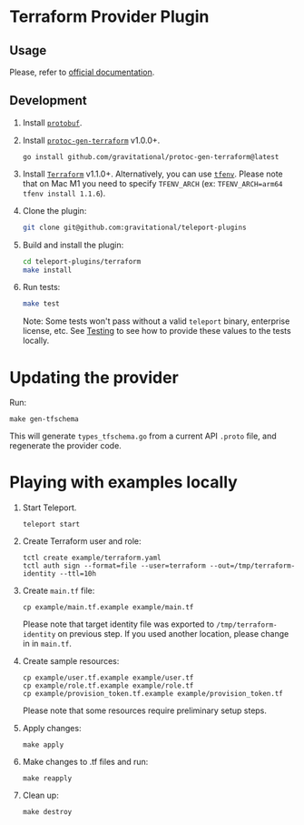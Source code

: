 # Terraform Provider Plugin

## Usage

Please, refer to [official documentation](https://goteleport.com/docs/setup/guides/terraform-provider/).

## Development

1. Install [`protobuf`](https://grpc.io/docs/protoc-installation/).
2. Install [`protoc-gen-terraform`](https://github.com/gravitational/protoc-gen-terraform) v1.0.0+.

    ```go install github.com/gravitational/protoc-gen-terraform@latest```

3. Install [`Terraform`](https://learn.hashicorp.com/tutorials/terraform/install-cli) v1.1.0+. Alternatively, you can use [`tfenv`](https://github.com/tfutils/tfenv). Please note that on Mac M1 you need to specify `TFENV_ARCH` (ex: `TFENV_ARCH=arm64 tfenv install 1.1.6`).

4. Clone the plugin:

    ```bash
    git clone git@github.com:gravitational/teleport-plugins
    ```

5. Build and install the plugin:

    ```bash
    cd teleport-plugins/terraform
    make install
    ```

6. Run tests:

    ```bash
    make test
    ```

    Note: Some tests won't pass without a valid `teleport` binary, enterprise license, etc. 
    See [Testing](../TESTING.md) to see how to provide these values to the tests locally.

# Updating the provider

Run:

```
make gen-tfschema
```

This will generate `types_tfschema.go` from a current API `.proto` file, and regenerate the provider code.

# Playing with examples locally

1. Start Teleport.

    ```
    teleport start
    ```

1. Create Terraform user and role:

    ```
    tctl create example/terraform.yaml
    tctl auth sign --format=file --user=terraform --out=/tmp/terraform-identity --ttl=10h
    ```

1. Create `main.tf` file:

    ```
    cp example/main.tf.example example/main.tf
    ```

    Please note that target identity file was exported to `/tmp/terraform-identity` on previous step. If you used another location, please change in in `main.tf`.

1. Create sample resources:

    ```
    cp example/user.tf.example example/user.tf
    cp example/role.tf.example example/role.tf
    cp example/provision_token.tf.example example/provision_token.tf
    ```

    Please note that some resources require preliminary setup steps.

1. Apply changes:

    ```
    make apply
    ```

1. Make changes to .tf files and run:
    ```
    make reapply
    ```

1. Clean up:
    ```
    make destroy
    ```
